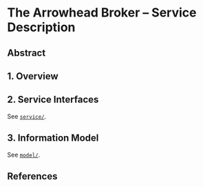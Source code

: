 # The Arrowhead Broker – Service Description

## Abstract

## 1. Overview

## 2. Service Interfaces

See [`service/`](service/).

## 3. Information Model

See [`model/`](model/).

## References